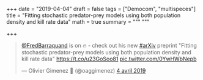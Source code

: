 +++
date = "2019-04-04"
draft = false
tags = ["Democom", "multispeces"]
title = "Fitting stochastic predator-prey models using both population density and kill rate data"
math = true
summary = """
"""

+++

<blockquote class="twitter-tweet" data-lang="fr"><p lang="en" dir="ltr"><a href="https://twitter.com/FredBarraquand?ref_src=twsrc%5Etfw">@FredBarraquand</a> is on 🔥 - check out his new <a href="https://twitter.com/hashtag/arXiv?src=hash&amp;ref_src=twsrc%5Etfw">#arXiv</a> preprint &quot;Fitting stochastic predator-prey models using both population density and kill rate data&quot; <a href="https://t.co/u23GoSoo81">https://t.co/u23GoSoo81</a> <a href="https://t.co/0YwHWbNepb">pic.twitter.com/0YwHWbNepb</a></p>&mdash; Olivier Gimenez 🖖 (@oaggimenez) <a href="https://twitter.com/oaggimenez/status/1113717110277005313?ref_src=twsrc%5Etfw">4 avril 2019</a></blockquote>
<script async src="https://platform.twitter.com/wits.js" charset="utf-8"></script>
